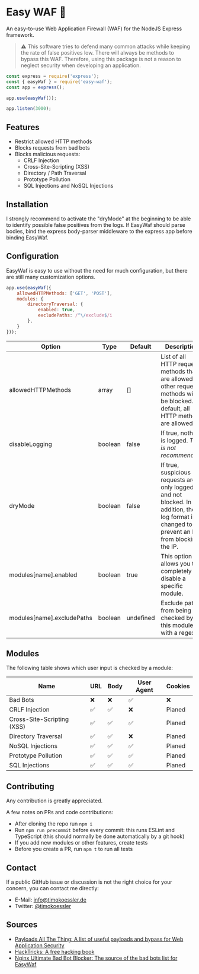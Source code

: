 # Easy WAF 🧱

An easy-to-use Web Application Firewall (WAF) for the NodeJS Express framework.

> ⚠️ This software tries to defend many common attacks while keeping the rate of false positives low. There will always be methods to bypass this WAF. Therefore, using this package is not a reason to neglect security when developing an application.

```javascript
const express = require('express');
const { easyWaf } = require('easy-waf');
const app = express();

app.use(easyWaf());

app.listen(3000);
```

## Features
- Restrict allowed HTTP methods
- Blocks requests from bad bots
- Blocks malicious requests:
  - CRLF Injection
  - Cross-Site-Scripting (XSS)
  - Directory / Path Traversal
  - Prototype Pollution
  - SQL Injections and NoSQL Injections

## Installation
I strongly recommend to activate the "dryMode" at the beginning to be able to identify possible false positives from the logs.
If EasyWaf should parse bodies, bind the express body-parser middleware to the express app before binding EasyWaf.

## Configuration
EasyWaf is easy to use without the need for much configuration, but there are still many customization options.
```javascript
app.use(easyWaf({
    allowedHTTPMethods: ['GET', 'POST'],
    modules: {
        directoryTraversal: {
            enabled: true,
            excludePaths: /^\/exclude$/i
        },
    }
}));
```
| Option             | Type     | Default | Description                                                                                                                                  |
| -----------------  | -------- | ------- |  ------------------------------------------------------------------------------------------------------------------------------------------- |
| allowedHTTPMethods | array    | []      | List of all HTTP request methods that are allowed. All other request methods will be blocked. By default, all HTTP methods are allowed.      |
| disableLogging     | boolean  | false   | If true, nothing is logged. *This is not recommended!*                                                                                       |
| dryMode            | boolean  | false   | If true, suspicious requests are only logged and not blocked. In addition, the log format is changed to prevent an IPS from blocking the IP. |
| modules[name].enabled      | boolean | true   | This option allows you to completely disable a specific module.                                                                        |
| modules[name].excludePaths | boolean | undefined   | Exclude paths from being checked by this module with a regex.                                                                     |

## Modules

The following table shows which user input is checked by a module:

| Name                          | URL | Body | User Agent | Cookies |
| ----------------------------- | --- | ---- | ---------- | ------- |
| Bad Bots                      | ❌  | ❌  | ✅         | ❌     |
| CRLF Injection                | ✅  | ✅  | ❌         | Planed  |
| Cross-Site-Scripting (XSS)    | ✅  | ✅  | ✅         | Planed  |
| Directory Traversal           | ✅  | ✅  | ❌         | Planed  |
| NoSQL Injections              | ✅  | ✅  | ✅         | Planed  |
| Prototype Pollution           | ✅  | ✅  | ✅         | Planed  |
| SQL Injections                | ✅  | ✅  | ✅         | Planed  |

## Contributing
Any contribution is greatly appreciated.

A few notes on PRs and code contributions:
- After cloning the repo run `npm i`
- Run `npm run precommit` before every commit: this runs ESLint and TypeScript (this should normally be done automatically by a git hook)
- If you add new modules or other features, create tests
- Before you create a PR, run `npm t` to run all tests

## Contact
If a public GitHub issue or discussion is not the right choice for your concern, you can contact me directly:
- E-Mail: [info@timokoessler.de](mailto:info@timokoessler.de)
- Twitter: [@timokoessler](https://twitter.com/timokoessler)

## Sources
- [Payloads All The Thing: A list of useful payloads and bypass for Web Application Security](https://github.com/swisskyrepo/PayloadsAllTheThings)
- [HackTricks: A free hacking book](https://book.hacktricks.xyz/pentesting-web/)
- [Nginx Ultimate Bad Bot Blocker: The source of the bad bots list for EasyWaf](https://github.com/mitchellkrogza/nginx-ultimate-bad-bot-blocker)